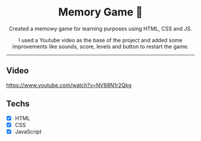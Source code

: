 <h1 align="center">
Memory Game 🧩
</h1>

<p align="center">Created a memowy game for learning purposes using HTML, CSS and JS. </p>
<p align="center"> I used a Youtube video as the base of the project and added some improvements like sounds, score, levels and button to restart the game. </p>

<hr>

## Video

https://www.youtube.com/watch?v=NV88N1r2Qkg

## Techs

- [x] HTML
- [x] CSS
- [x] JavaScript

